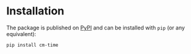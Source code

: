 # Installation

The package is published on [PyPI](https://pypi.org/project/cm-time/) and can be installed with `pip` (or any equivalent):

```bash
pip install cm-time
```
